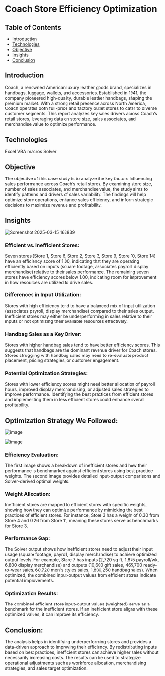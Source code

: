 # Coach Store Efficiency Optimization
## Table of Contents
- [Introduction](#introduction)
- [Technologies](#technologies)
- [Objective](#objective)
- [Insights](#insights)
- [Conclusion](#conclusion)
  
## Introduction
Coach, a renowned American luxury leather goods brand, specializes in handbags, luggage, wallets, and accessories. Established in 1941, the company pioneered high-quality, durable leather handbags, shaping the premium market. With a strong retail presence across North America, Coach operates both full-price and factory outlet stores to cater to diverse customer segments. This report analyzes key sales drivers across Coach’s retail stores, leveraging data on store size, sales associates, and merchandise value to optimize performance.
## Technologies
Excel VBA macros
Solver
## Objective
The objective of this case study is to analyze the key factors influencing sales performance across Coach’s retail stores. By examining store size, number of sales associates, and merchandise value, the study aims to identify patterns and drivers of sales variability. The findings will help optimize store operations, enhance sales efficiency, and inform strategic decisions to maximize revenue and profitability.
## Insights
![Screenshot 2025-03-15 163839](https://github.com/user-attachments/assets/9376a500-caa8-45a2-abeb-40e718f50a4d)

### Efficient vs. Inefficient Stores:

Seven stores (Store 1, Store 6, Store 2, Store 3, Store 9, Store 10, Store 14) have an efficiency score of 1.00, indicating that they are operating efficiently based on inputs (square footage, associates payroll, display merchandise) relative to their sales performance.
The remaining seven stores have efficiency scores below 1.00, indicating room for improvement in how resources are utilized to drive sales.   

### Differences in Input Utilization:

Stores with high efficiency tend to have a balanced mix of input utilization (associates payroll, display merchandise) compared to their sales output.
Inefficient stores may either be underperforming in sales relative to their inputs or not optimizing their available resources effectively.   

### Handbag Sales as a Key Driver:

Stores with higher handbag sales tend to have better efficiency scores. This suggests that handbags are the dominant revenue driver for Coach stores. Stores struggling with handbag sales may need to re-evaluate product placement, pricing strategies, or customer engagement.   

### Potential Optimization Strategies:

Stores with lower efficiency scores might need better allocation of payroll hours, improved display merchandising, or adjusted sales strategies to improve performance.
Identifying the best practices from efficient stores and implementing them in less efficient stores could enhance overall profitability.
## Optimization Strategy We Followed:

![image](https://github.com/user-attachments/assets/33009f0e-517f-4558-b4c1-c4c82c45f4e1)

![image](https://github.com/user-attachments/assets/a384ed34-a996-4435-bf6f-d4ec7b1785f4)

### Efficiency Evaluation:

The first image shows a breakdown of inefficient stores and how their performance is benchmarked against efficient stores using best practice weights.
The second image provides detailed input-output comparisons and Solver-derived optimal weights.   

### Weight Allocation:

Inefficient stores are mapped to efficient stores with specific weights, showing how they can optimize performance by mimicking the best practices of efficient stores.
For instance, Store 3 has a weight of 0.30 from Store 4 and 0.26 from Store 11, meaning these stores serve as benchmarks for Store 3.

### Performance Gap:

The Solver output shows how inefficient stores need to adjust their input usage (square footage, payroll, display merchandise) to achieve optimized output levels.
For example, Store 7 has inputs (2,720 sq ft, 1,875 payroll/wk, 6,800 display merchandise) and outputs (10,600 gift sales, 465,700 ready-to-wear sales, 60,720 men's styles sales, 1,800,250 handbag sales). When optimized, the combined input-output values from efficient stores indicate potential improvements.

### Optimization Results:

The combined efficient store input-output values (weighted) serve as a benchmark for the inefficient stores.
If an inefficient store aligns with these optimized values, it can improve its efficiency.

## Conclusion:
The analysis helps in identifying underperforming stores and provides a data-driven approach to improving their efficiency.
By redistributing inputs based on best practices, inefficient stores can achieve higher sales without necessarily increasing costs.
The results can be used to strategize operational adjustments such as workforce allocation, merchandising strategies, and sales target optimization.
